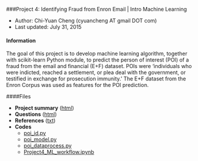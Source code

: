 ###Project 4: Identifying Fraud from Enron Email | Intro Machine Learning
- Author:  Chi-Yuan Cheng (cyuancheng AT gmail DOT com) 
- Last updated: July 31, 2015

#### Information

The goal of this project is to develop machine learning algorithm, together with scikit-learn Python module, to predict the person of interest (POI) of a fraud from the email and financial (E+F) dataset. POIs were ‘individuals who were indicted, reached a settlement, or plea deal with the government, or testified in exchange for prosecution immunity.’  The E+F dataset from the Enron Corpus was used as features for the POI prediction.


####Files

- **Project summary** ([html](http://htmlpreview.github.io/?https://github.com/cyuancheng/Intro-Machine-Learning/blob/master/P4_report.html))    
- **Questions** ([html](http://htmlpreview.github.io/?https://github.com/cyuancheng/Intro-Machine-Learning/blob/master/P4_questions.html))    
- **References** ([txt](reference.txt))  
- **Codes**
	- [poi_id.py](poi_id.py)
	- [poi_model.py](poi_model.py)
	- [poi_dataprocess.py](poi_dataprocess.py)
	- [Project4_ML_workflow.ipynb](Project4_ML_workflow.ipynb)

